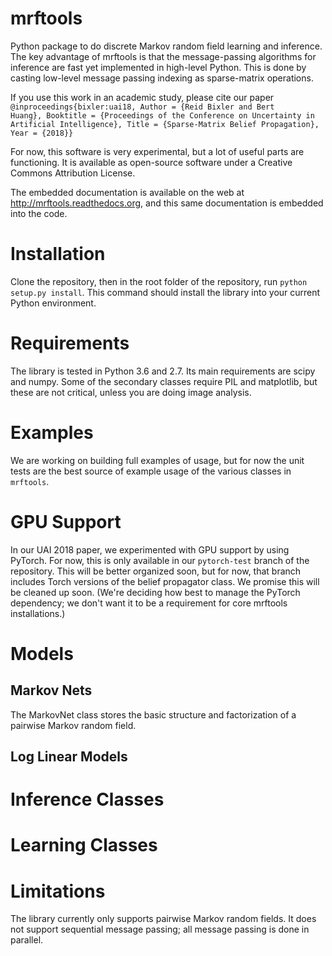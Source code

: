 # mrftools

Python package to do discrete Markov random field learning and inference. The key advantage of
mrftools is that the message-passing algorithms for inference are fast yet implemented in high-level
Python. This is done by casting low-level message passing indexing as sparse-matrix operations.

If you use this work in an academic study, please cite our paper
<code>
@inproceedings{bixler:uai18,
	Author = {Reid Bixler and Bert Huang},
	Booktitle = {Proceedings of the Conference on Uncertainty in Artificial Intelligence},
	Title = {Sparse-Matrix Belief Propagation},
	Year = {2018}}
</code>

For now, this software is very experimental, but a lot of useful parts are functioning.
It is available as open-source software under a Creative Commons Attribution License.

The embedded documentation is available on the web at http://mrftools.readthedocs.org,
and this same documentation is embedded into the code.

# Installation

Clone the repository, then in the root folder of the repository, run
<code>python setup.py install</code>. This command should install the library
into your current Python environment.

# Requirements

The library is tested in Python 3.6 and 2.7. Its main requirements are
scipy and numpy. Some of the secondary classes require PIL and matplotlib,
but these are not critical, unless you are doing image analysis.

# Examples

We are working on building full examples of usage, but for now the unit tests are
the best source of example usage of the various classes in <code>mrftools</code>.

# GPU Support

In our UAI 2018 paper, we experimented with GPU support by using PyTorch. For now, this
is only available in our <code>pytorch-test</code> branch of the repository. This will be
better organized soon, but for now, that branch includes Torch versions of the
belief propagator class. We promise this will be cleaned up soon. (We're deciding how best
to manage the PyTorch dependency; we don't want it to be a requirement for core mrftools
installations.)

# Models

## Markov Nets

The MarkovNet class stores the basic structure and factorization of a pairwise
Markov random field.

## Log Linear Models

# Inference Classes

# Learning Classes

# Limitations

The library currently only supports pairwise Markov random fields. It does not
support sequential message passing; all message passing is done in parallel.
